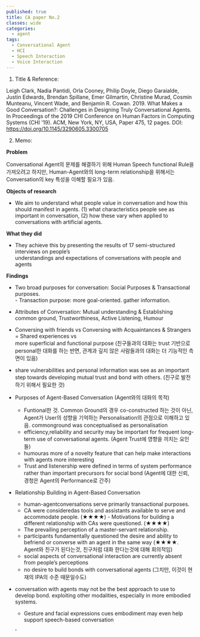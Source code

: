 ```yaml
---
published: true
title: CA paper No.2
classes: wide
categories:
  - agent
tags:
  - Conversational Agent
  - HCI
  - Speech Interaction
  - Voice Interaction
---
```


1. Title & Reference: 

Leigh Clark, Nadia Pantidi, Orla Cooney, Philip Doyle, Diego Garaialde, Justin Edwards, Brendan Spillane, Emer Gilmartin, 
Christine Murad, Cosmin Munteanu, Vincent Wade, and Benjamin R. Cowan. 2019. What Makes a Good Conversation?: 
Challenges in Designing Truly Conversational Agents. In Proceedings of the 2019 CHI Conference on Human Factors in 
Computing Systems (CHI '19). ACM, New York, NY, USA, Paper 475, 12 pages. DOI: https://doi.org/10.1145/3290605.3300705 

2. Memo:

 **Problem**
   
   Conversational Agent의 문제를 해결하기 위해 Human Speech functional Rule을 가져오려고 하지만, 
   Human-Agent와의 long-term relationship을 위해서는 Conversation의 key 특성을 이해할 필요가 있음.
      
 **Objects of research**
 
   * We aim to understand what people value in conversation and how this should manifest in agents.
     (1) what characteristics people see as important in conversation,
     (2) how these vary when applied to conversations with artificial agents.
        
 **What they did**
   
   * They achieve this by presenting the results of 17 semi-structured interviews on people’s     
     understandings and expectations of conversations with people and agents
   
 **Findings**
   
   * Two broad purposes for conversation: Social Purposes & Transactional purposes.  
    - Transaction purpose: more goal-oriented. gather information. 
     
   * Attributes of Conversation: Mutual understanding & Establishing common ground, Trustworthiness, 
     Active Listening, Humour
   
   * Conversing with friends vs Conversing with Acquaintances & Strangers = Shared experiences vs     
     more superficial and functional purpose (친구들과의 대화는 trust 기반으로 personal한 대화를 하는 반면, 관계과 깊지 않은 사람들과의 대화는 더 기능적인 측면이 있음) 
    
   * share vulnerabilities and personal information was see as an important step towards developing mutual trust and bond with others. (친구로 발전하기 위해서 필요한 것) 
   
   * Purposes of Agent-Based Conversation (Agent와의 대화의 목적)
     - Funtional한 것. Common Ground의 경우 co-constructed 하는 것이 아닌, Agent가 User의 성향을 기억하는 Personalisation의 관점으로 이해하고 있음. commonground was conceptualised as personalisation 
     - efficiency,reliability and security may be important for frequent long-term use of 
       conversational agents. (Agent Trust에 영향을 끼치는 요인들)
     - humouras more of a novelty feature that can help make interactions with agents more 
       interesting
     - Trust and listenership were defined in terms of system performance rather than important precursors for social bond (Agent에 대한 신뢰, 경청은 Agent의 Performance로 간주) 
     
   * Relationship Building in Agent-Based Conversation
     - human-agentconversations serve primarily transactional purposes.
     - CA were consideredas tools and assistants available to serve and accommodate people. (★★★★)      - Motivations for building a different relationship with CAs were questioned. (★★★★)
     - The prevailing perception of a master-servant relationship.  
     - participants fundamentally questioned the desire and ability to befriend or converse with an agent in the same way (★★★★. Agent와 친구가 된다는것, 친구처럼 대화 한다는것에 대해 회의적임)
     - social aspects of conversational interaction are currently absent from people’s perceptions
     - no desire to build bonds with conversational agents (그치만, 이것이 현재의 IPA의 수준 때문일수도)
     
   * conversation with agents may not be the best approach to use to develop bond.
     exploiting other modalities, especially in more embodied systems. 
     - Gesture and facial expressions cues embodiment may even help support speech-based conversation
     
     
     
     '
